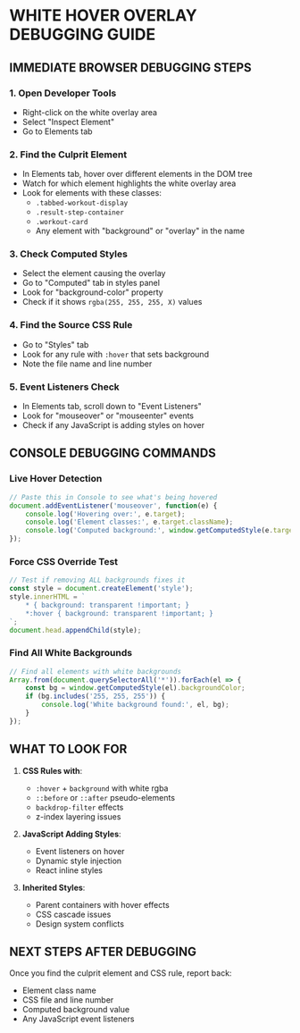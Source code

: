 # WHITE HOVER OVERLAY DEBUGGING GUIDE

## IMMEDIATE BROWSER DEBUGGING STEPS

### 1. **Open Developer Tools**
- Right-click on the white overlay area
- Select "Inspect Element"
- Go to Elements tab

### 2. **Find the Culprit Element**
- In Elements tab, hover over different elements in the DOM tree
- Watch for which element highlights the white overlay area
- Look for elements with these classes:
  - `.tabbed-workout-display`
  - `.result-step-container` 
  - `.workout-card`
  - Any element with "background" or "overlay" in the name

### 3. **Check Computed Styles**
- Select the element causing the overlay
- Go to "Computed" tab in styles panel
- Look for "background-color" property
- Check if it shows `rgba(255, 255, 255, X)` values

### 4. **Find the Source CSS Rule**
- Go to "Styles" tab
- Look for any rule with `:hover` that sets background
- Note the file name and line number

### 5. **Event Listeners Check**
- In Elements tab, scroll down to "Event Listeners"
- Look for "mouseover" or "mouseenter" events
- Check if any JavaScript is adding styles on hover

## CONSOLE DEBUGGING COMMANDS

### Live Hover Detection
```javascript
// Paste this in Console to see what's being hovered
document.addEventListener('mouseover', function(e) {
    console.log('Hovering over:', e.target);
    console.log('Element classes:', e.target.className);
    console.log('Computed background:', window.getComputedStyle(e.target).backgroundColor);
});
```

### Force CSS Override Test
```javascript
// Test if removing ALL backgrounds fixes it
const style = document.createElement('style');
style.innerHTML = `
    * { background: transparent !important; }
    *:hover { background: transparent !important; }
`;
document.head.appendChild(style);
```

### Find All White Backgrounds
```javascript
// Find all elements with white backgrounds
Array.from(document.querySelectorAll('*')).forEach(el => {
    const bg = window.getComputedStyle(el).backgroundColor;
    if (bg.includes('255, 255, 255')) {
        console.log('White background found:', el, bg);
    }
});
```

## WHAT TO LOOK FOR

1. **CSS Rules with**:
   - `:hover` + `background` with white rgba
   - `::before` or `::after` pseudo-elements
   - `backdrop-filter` effects
   - z-index layering issues

2. **JavaScript Adding Styles**:
   - Event listeners on hover
   - Dynamic style injection
   - React inline styles

3. **Inherited Styles**:
   - Parent containers with hover effects
   - CSS cascade issues
   - Design system conflicts

## NEXT STEPS AFTER DEBUGGING
Once you find the culprit element and CSS rule, report back:
- Element class name
- CSS file and line number
- Computed background value
- Any JavaScript event listeners 